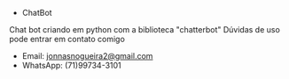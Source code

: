 - ChatBot

Chat bot criando em python com a biblioteca "chatterbot"
Dúvidas de uso pode entrar em contato comigo

- Email: jonnasnogueira2@gmail.com
- WhatsApp: (71)99734-3101